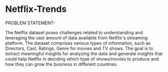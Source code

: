 # Netflix-Trends
PROBLEM STATEMENT-

The Netflix dataset poses challenges related to understanding and leveraging the vast amount of data available from Netflix's streaming platform. The dataset comprises various types of information, such as Directors, Cast, Ratings, Genre for movies and TV shows. The goal is to extract meaningful insights for analyzing the data and generate insights that could help Netflix in deciding which type of shows/movies to produce and how they can grow the business in different countries.
